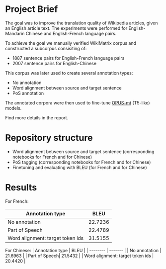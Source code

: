 # Project Brief
The goal was to improve the translation quality of Wikipedia articles, given an English article text. The experiments were performed for English-Mandarin Chinese and English-French language pairs.

To achieve the goal we manually verified WikiMatrix corpus and constructed a subcorpus consisiting of:
- 1887 sentence pairs for English-French language pairs
- 2007 sentence pairs for English-Chinese

This corpus was later used to create several annotation types:
- No annotation
- Word alignment between source and target sentence
- PoS annotation 
  
The annotated corpora were then used to fine-tune [OPUS-mt](https://huggingface.co/Helsinki-NLP/opus-mt-en-mt) (T5-like) models.

Find more details in the report.



# Repository structure
- Word alignment between source and target sentence (corresponding notebooks for French and for Chinese)
- PoS tagging (corresponding notebooks for French and for Chinese)
- Finetuning and evaluating with BLEU (for French and for Chinese)


# Results

For French:

| Annotation type    | BLEU |
| -------- | ------- |
| No annotation  | 22.7236 |
| Part of Speech| 22.4789  |
| Word alignment: target token ids    | 31.5155|


For Chinese:
| Annotation type    | BLEU |
| -------- | ------- |
| No annotation  | 21.6963 |
| Part of Speech| 21.5432 |
| Word alignment: target token ids    | 20.4420 |
